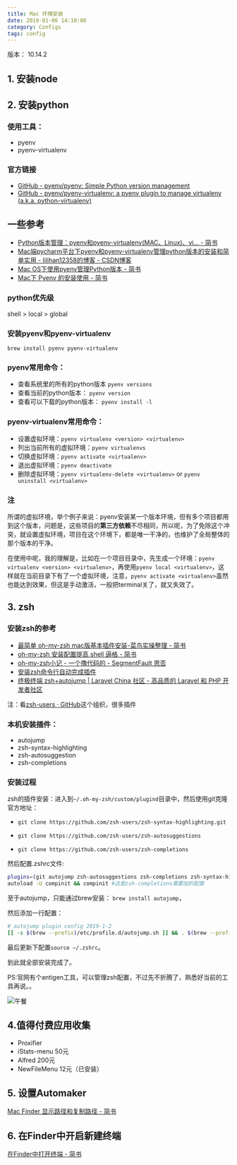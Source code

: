 ```yaml
---
title: Mac 环境安装
date: 2019-01-06 14:10:00
category: Configs
tags: config
---
```


版本： 10.14.2

## 1. 安装node

## 2. 安装python

### 使用工具：
 - pyenv
 - pyenv-virtualenv

### 官方链接

- [GitHub - pyenv/pyenv: Simple Python version management](https://github.com/pyenv/pyenv)
- [GitHub - pyenv/pyenv-virtualenv: a pyenv plugin to manage virtualenv (a.k.a. python-virtualenv)](https://github.com/pyenv/pyenv-virtualenv)

## 一些参考

- [Python版本管理：pyenv和pyenv-virtualenv(MAC、Linux)、vi... - 简书](https://www.jianshu.com/p/60f361822a7e)
- [Mac端pycharm平台下pyenv和pyenv-virtualenv管理python版本的安装和简单实用 - lilihan12358的博客 - CSDN博客](https://blog.csdn.net/lilihan12358/article/details/78636742)
- [Mac OS下使用pyenv管理Python版本 - 简书](https://www.jianshu.com/p/2b0b652eaa50)
- [Mac下 Pyenv 的安装使用 - 简书](https://www.jianshu.com/p/cea9259d87df)

### python优先级

shell > local > global

### 安装pyenv和pyenv-virtualenv

`brew install pyenv pyenv-virtualenv`

### pyenv常用命令：

- 查看系统里的所有的python版本 `pyenv versions`
- 查看当前的python版本： `pyenv version`
- 查看可以下载的python版本： `pyenv install -l`

### pyenv-virtualenv常用命令：

- 设置虚拟环境：`pyenv virtualenv <version> <virtualenv>`
- 列出当前所有的虚拟环境：`pyenv virtualenvs`
- 切换虚拟环境：`pyenv activate <virtualenv>`
- 退出虚拟环境：`pyenv deactivate`
- 删除虚拟环境：`pyenv virtualenv-delete <virtualenv>` or `pyenv uninstall <virtualenv>`


### 注

所谓的虚拟环境，举个例子来说：pyenv安装某一个版本环境，但有多个项目都用到这个版本，问题是，这些项目的**第三方依赖**不尽相同，所以呢，为了免除这个冲突，就设置虚拟环境，项目在这个环境下，都是唯一干净的，也维护了全局整体的那个版本的干净。

在使用中呢，我的理解是，比如在一个项目目录中，先生成一个环境：`pyenv virtualenv <version> <virtualenv>`，再使用`pyenv local <virtualenv>`，这样就在当前目录下有了一个虚拟环境，注意，`pyenv activate <virtualenv>`虽然也能达到效果，但这是手动激活，一般把terminal关了，就又失效了。


## 3. zsh

### 安装zsh的参考

- [最简单 oh-my-zsh mac版基本插件安装-菜鸟实操整理 - 简书](https://www.jianshu.com/p/59a3f1601cfc)
- [oh-my-zsh 安装配置提高 shell 逼格 - 简书](https://www.jianshu.com/p/307668dc5b10)
- [oh-my-zsh小记 - 一个撸代码的 - SegmentFault 思否](https://segmentfault.com/a/1190000004695131)
- [安装zsh命令行自动完成插件](https://www.myfreax.com/the-zsh-command-completes-automatically/)
- [终极终端 zsh+autojump \| Laravel China 社区 - 高品质的 Laravel 和 PHP 开发者社区](https://laravel-china.org/topics/5790/ultimate-terminal-zshautojump)


注：看[zsh-users · GitHub](https://github.com/zsh-users)这个组织，很多插件


### 本机安装插件：

- autojump
- zsh-syntax-highlighting
- zsh-autosuggestion
- zsh-completions

### 安装过程

zsh的插件安装：进入到`~/.oh-my-zsh/custom/plugind`目录中，然后使用git克隆官方地址：

- `git clone https://github.com/zsh-users/zsh-syntax-highlighting.git`

- `git clone https://github.com/zsh-users/zsh-autosuggestions`

- `git clone https://github.com/zsh-users/zsh-completions`

然后配置.zshrc文件:

```sh
plugins=(git autojump zsh-autosuggestions zsh-completions zsh-syntax-highlighting)
autoload -U compinit && compinit #这是zsh-completions需要加的配置
```

至于autojump，只能通过brew安装： `brew install autojump`，

然后添加一行配置：

```sh
# autojump plugin config 2019-1-2
[[ -s $(brew --prefix)/etc/profile.d/autojump.sh ]] && . $(brew --prefix)/etc/profile.d/autojump.sh
```

最后更新下配置`source ~/.zshrc`。

到此就全部安装完成了。

PS:官网有个antigen工具，可以管理zsh配置，不过先不折腾了，熟悉好当前的工具再说。。


![午餐](./floyd.jpg)

## 4.值得付费应用收集

- Proxifier
- iStats-menu 50元
- Alfred 200元
- NewFileMenu 12元（已安装）

## 5. 设置Automaker

[Mac Finder 显示路径和复制路径 - 简书](https://www.jianshu.com/p/757f9ffc5acf)

## 6. 在Finder中开启新建终端

[在Finder中打开终端 - 简书](https://www.jianshu.com/p/eb48b4b10f04)

